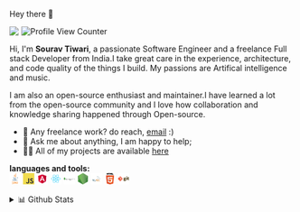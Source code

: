 Hey there 👋

<a href="https://www.linkedin.com/in/sourav-tiwari-bb7593178">
  <img align="left" src="https://upload.wikimedia.org/wikipedia/commons/thumb/8/81/LinkedIn_icon.svg/2048px-LinkedIn_icon.svg.png" width="21px"/>
</a>


![Profile View Counter](https://komarev.com/ghpvc/?username=sourav070593)

Hi, I'm <b>Sourav Tiwari</b>, a passionate Software Engineer and a freelance Full stack Developer from India.I take great care in the experience, architecture, and code quality of the things I build.
My passions are Artifical intelligence and music.

I am also an open-source enthusiast and maintainer.I have learned a lot from the open-source community and I love how collaboration and knowledge sharing happened through Open-source.

  
- 💼 Any freelance work? do reach, [email](mailto:sourav070593@gmail.com) :)
- 💬 Ask me about anything, I am happy to help;
- 👩‍💻 All of my projects are available  [here](https://github.com/sourav070593?tab=repositories)

**languages and tools:**  
<code><img height="20" src="https://raw.githubusercontent.com/github/explore/80688e429a7d4ef2fca1e82350fe8e3517d3494d/topics/java/java.png"></code>
<code><img height="20" src="https://raw.githubusercontent.com/github/explore/80688e429a7d4ef2fca1e82350fe8e3517d3494d/topics/javascript/javascript.png"></code>
<code><img height="20" src="https://raw.githubusercontent.com/github/explore/80688e429a7d4ef2fca1e82350fe8e3517d3494d/topics/angular/angular.png"></code>
<code><img height="20" src="https://raw.githubusercontent.com/github/explore/80688e429a7d4ef2fca1e82350fe8e3517d3494d/topics/react/react.png"></code>
<code><img height="20" src="https://raw.githubusercontent.com/github/explore/5c058a388828bb5fde0bcafd4bc867b5bb3f26f3/topics/mongodb/mongodb.png"></code>
<code><img height="20" src="https://raw.githubusercontent.com/github/explore/80688e429a7d4ef2fca1e82350fe8e3517d3494d/topics/nodejs/nodejs.png"></code>
<code><img height="20" src="https://raw.githubusercontent.com/github/explore/80688e429a7d4ef2fca1e82350fe8e3517d3494d/topics/mysql/mysql.png"></code>
<code><img height="20" src="https://raw.githubusercontent.com/github/explore/80688e429a7d4ef2fca1e82350fe8e3517d3494d/topics/html/html.png"></code>
<code><img height="20" src="https://raw.githubusercontent.com/github/explore/80688e429a7d4ef2fca1e82350fe8e3517d3494d/topics/git/git.png"></code>



<details>
<summary>📊 Github Stats</summary>

<p align="center"> <img src="https://github-readme-stats.vercel.app/api?username=sourav070593&show_icons=true&theme=gotham" alt="Sonam Soni | Stats" />


<summary>📊 Most Used Languages</summary>

<p align="center"> <img src="https://github-readme-stats.vercel.app/api/top-langs/?username=sourav070593&show_icons=true&theme=gotham" alt="Sonam Soni| Stats" />

</details>


